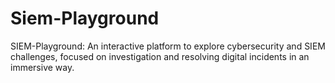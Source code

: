 # Siem-Playground
SIEM-Playground: An interactive platform to explore cybersecurity and SIEM challenges, focused on investigation and resolving digital incidents in an immersive way.

